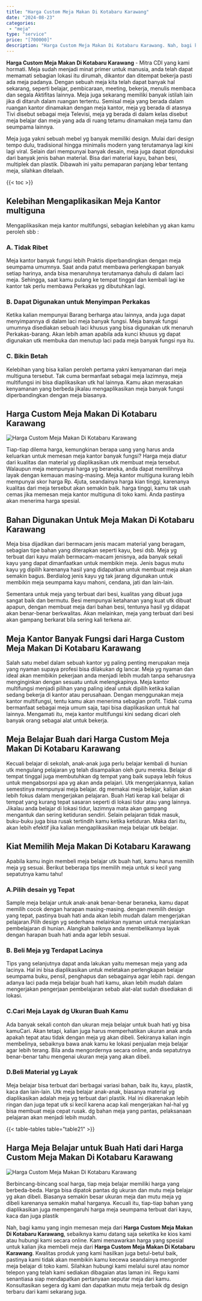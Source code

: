 ```yaml
---
title: "Harga Custom Meja Makan Di Kotabaru Karawang"
date: "2024-08-23"
categories:
 - "meja"
type: "service"
price: "[700000]"
description: "Harga Custom Meja Makan Di Kotabaru Karawang. Nah, bagi kamu yang ingin memesan meja dari **Harga Custom Meja Makan Di Kotabaru Karawang**, sebaiknya kamu da..."
---
```


**Harga Custom Meja Makan Di Kotabaru Karawang** - Mitra CDI yang kami hormati. Meja sudah menjadi minat primer untuk manusia, anda telah dapat memamati sebagian lokasi itu dirumah, dikantor dan ditempat bekerja pasti ada meja padanya. Dengan sebuah meja kita telah dapat banyak hal sekarang, seperti belajar, pembicaraan, meeting, bekerja, menulis membaca dan segala Aktifitas lainnya. Meja juga sekarang memiliki banyak istilah lain jika di ditaruh dalam ruangan tertentu. Semisal meja yang berada dalam ruangan kantor dinamakan dengan meja kantor, meja yg berada di atasnya Tivi disebut sebagai meja Televisi, meja yg berada di dalam kelas disebut meja belajar dan meja yang ada di ruang tetamu dinamakan meja tamu dan seumpama lainnya.

Meja juga yakni sebuah mebel yg banyak memiliki design. Mulai dari design tempo dulu, tradisional hingga minimalis modern yang terutamanya lagi kini lagi viral. Selain dari mempunyai banyak desain, meja juga dapat diproduksi dari banyak jenis bahan material. Bisa dari material kayu, bahan besi, multiplek dan plastik. Dibawah ini yaitu pemaparan panjang lebar tentang meja, silahkan ditelaah.

{{< toc >}}

## Kelebihan Mengaplikasikan Meja Kantor multiguna

Mengaplikasikan meja kantor multifungsi, sebagian kelebihan yg akan kamu peroleh sbb :

### A. Tidak Ribet

Meja kantor banyak fungsi lebih Praktis diperbandingkan dengan meja seumpama umumnya. Saat anda patut membawa perlengkapan banyak setiap harinya, anda bisa menaruhnya terutamanya dahulu di dalam laci meja. Sehingga, saat kamu pulang ke tempat tinggal dan kembali lagi ke kantor tak perlu membawa Perkakas yg dibutuhkan lagi.

### B. Dapat Digunakan untuk Menyimpan Perkakas

Ketika kalian mempunyai Barang berharga atau lainnya, anda juga dapat menyimpannya di dalam laci meja banyak fungsi. Meja banyak fungsi umumnya disediakan sebuah laci khusus yang bisa digunakan utk menaruh Perkakas-barang. Akan lebih aman apabila ada kunci khusus yg dapat digunakan utk membuka dan menutup laci pada meja banyak fungsi nya itu.

### C. Bikin Betah

Kelebihan yang bisa kalian peroleh pertama yakni kenyamanan dari meja multiguna tersebut. Tak cuma bermanfaat sebagai meja lazimnya, meja multifungsi ini bisa diaplikasikan utk hal lainnya. Kamu akan merasakan kenyamanan yang berbeda jikalau mengaplikasikan meja banyak fungsi diperbandingkan dengan meja biasanya.

## Harga Custom Meja Makan Di Kotabaru Karawang

![Harga Custom Meja Makan Di Kotabaru Karawang](/images/meja/meja-dewasa-013.jpg)

Tiap-tiap dilema harga, kemungkinan berapa uang yang harus anda keluarkan untuk memesan meja kantor banyak fungsi? Harga meja diatur dari kualitas dan material yg diaplikasikan utk membuat meja tersebut. Walaupun meja mempunyai harga yg beraneka, anda dapat memilihnya layak dengan kemauan masing-masing. Meja kantor multiguna kurang lebih mempunyai skor harga Rp. 4juta, seandainya harga kian tinggi, karenanya kualitas dari meja tersebut akan semakin baik. harga tinggi, kamu tak usah cemas jika memesan meja kantor multiguna di toko kami. Anda pastinya akan menerima harga spesial.

## Bahan Digunakan Untuk Meja Makan Di Kotabaru Karawang

Meja bisa dijadikan dari bermacam jenis macam material yang beragam, sebagian tipe bahan yang diterapkan seperti kayu, besi dsb. Meja yg terbuat dari kayu malah bermacam-macam jenisnya, ada banyak sekali kayu yang dapat dimanfaatkan untuk membikin meja. Jenis bagus mutu kayu yg dipilih karenanya hasil yang didapatkan untuk membuat meja akan semakin bagus. Berdialog jenis kayu yg tak jarang digunakan untuk membikin meja seumpama kayu mahoni, cendana, jati dan lain-lain.

Sementara untuk meja yang terbuat dari besi, kualitas yang dibuat juga sangat baik dan bermutu. Besi mempunyai ketahanan yang kuat utk dibuat apapun, dengan membuat meja dari bahan besi, tentunya hasil yg didapat akan benar-benar berkwalitas. Akan melainkan, meja yang terbuat dari besi akan gampang berkarat bila sering kali terkena air.

## Meja Kantor Banyak Fungsi dari Harga Custom Meja Makan Di Kotabaru Karawang

Salah satu mebel dalam sebuah kantor yg paling penting merupakan meja yang nyaman supaya profesi bisa dilakukan dg lancar. Meja yg nyaman dan ideal akan membikin pekerjaan anda menjadi lebih mudah tanpa seharusnya menginginkan dengan sesuatu untuk melengkapinya. Meja kantor multifungsi menjadi pilihan yang paling ideal untuk dipilih ketika kalian sedang bekerja di kantor atau perusahaan. Dengan menggunakan meja kantor multifungsi, tentu kamu akan menerima sebagian profit. Tidak cuma bermanfaat sebagai meja umum saja, tapi bisa diaplikasikan untuk hal lainnya. Mengamati itu, meja kantor multifungsi kini sedang dicari oleh banyak orang sebagai alat untuk bekerja.

## Meja Belajar Buah dari Harga Custom Meja Makan Di Kotabaru Karawang

Kecuali belajar di sekolah, anak-anak juga perlu belajar kembali di hunian utk mengulang pelajaran yg telah disampaikan oleh guru mereka. Belajar di tempat tinggal juga membutuhkan dg tempat yang baik supaya lebih fokus untuk mengabsorpsi apa yg akan anda pelajari. Utk mengerjakannya, kalian semestinya mempunyai meja belajar. dg memakai meja belajar, kalian akan lebih fokus dalam mengerjakan pelajaran. Buah Hati kerap kali belajar di tempat yang kurang tepat sasaran seperti di lokasi tidur atau yang lainnya. Jikalau anda belajar di lokasi tidur, lazimnya mata akan gampang mengantuk dan sering ketiduran sendiri. Selain pelajaran tidak masuk, buku-buku juga bisa rusak tertindih kamu ketika ketiduran. Maka dari itu, akan lebih efektif jika kalian mengaplikasikan meja belajar utk belajar.

## Kiat Memilih Meja Makan Di Kotabaru Karawang

Apabila kamu ingin membeli meja belajar utk buah hati, kamu harus memilih meja yg sesuai. Berikut beberapa tips memilih meja untuk si kecil yang sepatutnya kamu tahu!

### A.Pilih desain yg Tepat

Sample meja belajar untuk anak-anak benar-benar beraneka, kamu dapat memilih cocok dengan harapan masing-masing. dengan memilih design yang tepat, pastinya buah hati anda akan lebih mudah dalam mengerjakan pelajaran.Pilih design yg sederhana melainkan nyaman untuk menjalankan pembelajaran di hunian. Alangkah baiknya anda membelikannya layak dengan harapan buah hati anda agar lebih sesuai.

### B. Beli Meja yg Terdapat Lacinya

Tips yang selanjutnya dapat anda lakukan yaitu memesan meja yang ada lacinya. Hal ini bisa diaplikasikan untuk meletakan perlengkapan belajar seumpama buku, pensil, penghapus dan sebagainya agar lebih rapi. dengan adanya laci pada meja belajar buah hati kamu, akan lebih mudah dalam mengerjakan pengerjaan pembelajaran sebab alat-alat sudah disediakan di lokasi.

### C.Cari Meja Layak dg Ukuran Buah Kamu

Ada banyak sekali contoh dan ukuran meja belajar untuk buah hati yg bisa kamuCari. Akan tetapi, kalian juga harus memperhatikan ukuran anak anda apakah tepat atau tidak dengan meja yg akan dibeli. Sekiranya kalian ingin membelinya, sebaiknya bawa anak kamu ke lokasi penjualan meja belajar agar lebih terang. Bila anda mengordernya secara online, anda sepatutnya benar-benar tahu mengenai ukuran meja yang akan dibeli.

### D.Beli Material yg Layak

Meja belajar bisa terbuat dari berbagai variasi bahan, baik itu, kayu, plastik, kaca dan lain-lain. Utk meja belajar anak-anak, biasanya material yg diaplikasikan adalah meja yg terbuat dari plastik. Hal ini dikarenakan lebih ringan dan juga tepat utk si kecil karena acap kali mengerjakan hal-hal yg bisa membuat meja cepat rusak. dg bahan meja yang pantas, pelaksanaan pelajaran akan menjadi lebih mudah.

{{< table-tables table="table21" >}}

## Harga Meja Belajar untuk Buah Hati dari Harga Custom Meja Makan Di Kotabaru Karawang

![Harga Custom Meja Makan Di Kotabaru Karawang](/images/meja/meja-anak-004.jpg)

Berbincang-bincang soal harga, tiap meja belajar memiliki harga yang berbeda-beda. Harga bisa dipatok pantas dg ukuran dan mutu meja belajar yg akan dibeli. Biasanya semakin besar ukuran meja dan mutu meja yg dibeli karenanya semakin mahal harganya. Kecuali itu, tiap-tiap bahan yang diaplikasikan juga mempengaruhi harga meja seumpama terbuat dari kayu, kaca dan juga plastik

Nah, bagi kamu yang ingin memesan meja dari **Harga Custom Meja Makan Di Kotabaru Karawang**, sebaiknya kamu datang saja seketika ke kios kami atau hubungi kami secara online. Kami menawarkan harga yang spesial untuk kalian jika membeli meja dari **Harga Custom Meja Makan Di Kotabaru Karawang**. Kwalitas produk yang kami hasilkan juga betul-betul baik, pastinya kami tidak akan membikin kamu kecewa seandainya mengorder meja belajar di toko kami. Silahkan hubungi kami melalui surel atau nomor telepon yang telah kami sediakan dibagaian atas laman ini. Regu kami senantiasa siap mendapatkan pertanyaan seputar meja dari kamu. Konsultasikan segera dg kami dan dapatkan mutu meja terbaik dg design terbaru dari kami sekarang juga.
